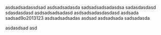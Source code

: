 asdsadsadassdsad
asdsadsadasda
sadsadsadsadasdsa
sadasdasdasd
sdasdasdasd
asdsadsadsadasd
asdsadsadasdasdasd
asdsada
sadsad9o2013123
asdsadsadsadas
asdsad
asdsadsada
sadsadasda


asdasdsad
asd
